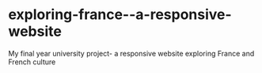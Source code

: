 # exploring-france--a-responsive-website

My final year university project- a responsive website exploring France and French culture
